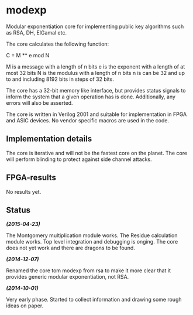 modexp
======

Modular exponentiation core for implementing public key algorithms such
as RSA, DH, ElGamal etc.

The core calculates the following function:

  C = M ** e mod N

  M is a message with a length of n bits
  e is the exponent with a length of at most 32 bits
  N is the modulus  with a length of n bits
  n is can be 32 and up to and including 8192 bits in steps
  of 32 bits.

The core has a 32-bit memory like interface, but provides status signals
to inform the system that a given operation has is done. Additionally,
any errors will also be asserted.

The core is written in Verilog 2001 and suitable for implementation in
FPGA and ASIC devices. No vendor specific macros are used in the code.


## Implementation details ##

The core is iterative and will not be the fastest core on the
planet. The core will perform blinding to protect against side channel
attacks.


## FPGA-results ##

No results yet.


## Status ##

***(2015-04-23)***

The Montgomery multiplication module works. The Residue calculation
module works. Top level integration and debugging is onging. The core
does not yet work and there are dragons to be found.


***(2014-12-07)***

Renamed the core tom modexp from rsa to make it more clear that it
provides generic modular exponentiation, not RSA.


***(2014-10-01)***

Very early phase. Started to collect information and drawing some rough
ideas on paper.
